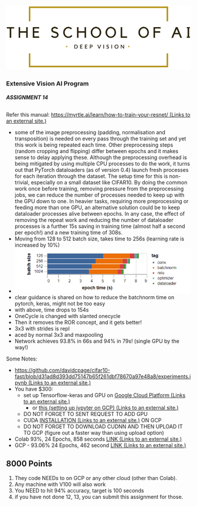 # ![LOGO](images/LOGO.png)



### 					                    									Extensive Vision AI Program

##### ASSIGNMENT 14

## 

 

Refer this manual: [https://myrtle.ai/learn/how-to-train-your-resnet/ (Links to an external site.)](https://myrtle.ai/learn/how-to-train-your-resnet/)

- some of the image preprocessing (padding, normalisation and transposition) is needed on every pass through the training set and yet this work is being repeated each time. Other preprocessing steps (random cropping and flipping) differ between epochs and it makes sense to delay applying these. Although the preprocessing overhead is being mitigated by using multiple CPU processes to do the work, it turns out that PyTorch dataloaders (as of version 0.4) launch fresh processes for each iteration through the dataset. The setup time for this is non-trivial, especially on a small dataset like CIFAR10. By doing the common work once before training, removing pressure from the preprocessing jobs, we can reduce the number of processes needed to keep up with the GPU down to one. In heavier tasks, requiring more preprocessing or feeding more than one GPU, an alternative solution could be to keep dataloader processes alive between epochs. In any case, the effect of removing the repeat work and reducing the number of dataloader processes is a further 15s saving in training time (almost half a second per epoch!) and a new training time of 308s.
- Moving from 128 to 512 batch size, takes time to 256s (learning rate is increased by 10%)
- ![Screenshot_2-1.png](images/Screenshot_2-1.png)
- clear guidance is shared on how to reduce the batchnorm time on pytorch, keras, might not be too easy
- with above, time drops to 154s
- OneCycle is changed with slanted onecycle
- Then it removes the ROR concept, and it gets better!
- 3x3 with strides is repl
- aced by normal 3x3 and maxpooling
- Network achieves 93.8% in 66s and 94% in 79s! (single GPU by the way!)

 

Some Notes:

- [https://github.com/davidcpage/cifar10-fast/blob/d31ad8d393dd75147b65f261dbf78670a97e48a8/experiments.ipynb (Links to an external site.)](https://github.com/davidcpage/cifar10-fast/blob/d31ad8d393dd75147b65f261dbf78670a97e48a8/experiments.ipynb)
- You have $300:
  - set up Tensorflow-keras and GPU on [Google Cloud Platform  (Links to an external site.)](https://medium.com/@karan817/setting-up-tensorflow-and-gpus-on-google-cloud-platform-to-run-your-neural-network-implementations-df6b81d00f31)
    - or [this (setting up jypyter on GCP) (Links to an external site.)](https://towardsdatascience.com/running-jupyter-notebook-in-google-cloud-platform-in-15-min-61e16da34d52)
  - DO NOT FORGET TO SENT REQUEST TO ADD GPU
  - CUDA [INSTALLATION (Links to an external site.)](https://gist.github.com/Mahedi-61/2a2f1579d4271717d421065168ce6a73) ON GCP
  - DO NOT FORGET TO DOWNLOAD CUDNN AND THEN UPLOAD IT TO GCP (figure out a faster way than using upload option)
- Colab 93%, 24 Epochs, 858 seconds [LINK (Links to an external site.)](https://colab.research.google.com/drive/16T4C-t148ZRpLz2MiNBZ0eYyGPLNN2Sx)
- GCP - 93.06% 24 Epochs, 462 second [LINK (Links to an external site.)](https://drive.google.com/drive/folders/1mQ0jcDOU9uzdT8veoX11SbioBwbnkaXA?usp=sharing)
  

 

## 8000 Points

1. They code NEEDs to on GCP or any other cloud (other than Colab). 
2. Any machine with V100 will also work 
3. You NEED to hit 94% accuracy, target is 100 seconds
4. if you have not done 12, 13, you can submit this assignment for those. 

 

